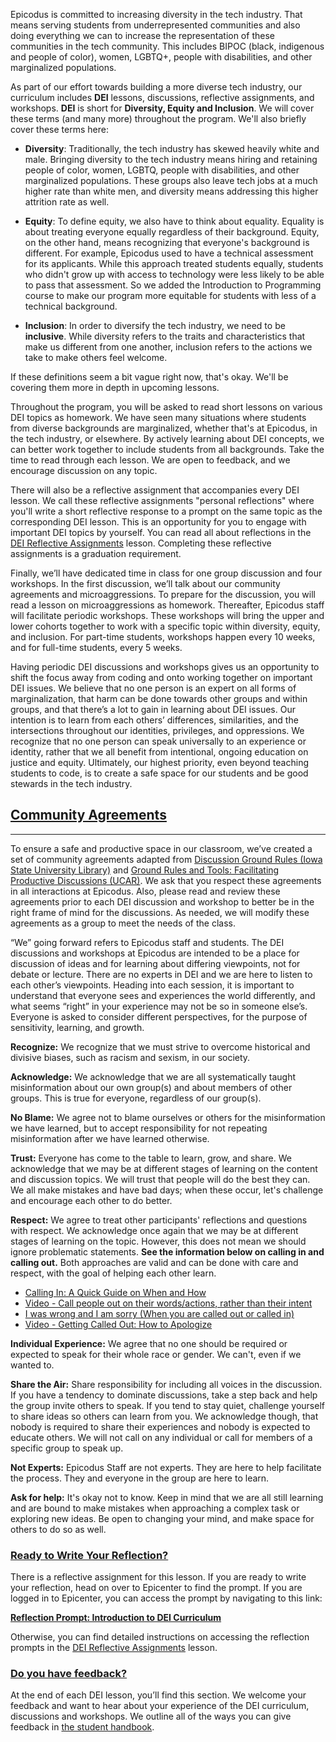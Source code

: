 Epicodus is committed to increasing diversity in the tech industry. That means serving students from underrepresented communities and also doing everything we can to increase the representation of these communities in the tech community. This includes BIPOC (black, indigenous and people of color), women, LGBTQ+, people with disabilities, and other marginalized populations.
 
As part of our effort towards building a more diverse tech industry, our curriculum includes **DEI** lessons, discussions, reflective assignments, and workshops. **DEI** is short for **Diversity, Equity and Inclusion**. We will cover these terms (and many more) throughout the program. We'll also briefly cover these terms here:
 
* **Diversity**: Traditionally, the tech industry has skewed heavily white and male. Bringing diversity to the tech industry means hiring and retaining people of color, women, LGBTQ, people with disabilities, and other marginalized populations. These groups also leave tech jobs at a much higher rate than white men, and diversity means addressing this higher attrition rate as well.

* **Equity**: To define equity, we also have to think about equality. Equality is about treating everyone equally regardless of their background. Equity, on the other hand, means recognizing that everyone's background is different. For example, Epicodus used to have a technical assessment for its applicants. While this approach treated students equally, students who didn't grow up with access to technology were less likely to be able to pass that assessment. So we added the Introduction to Programming course to make our program more equitable for students with less of a technical background.
 
* **Inclusion**: In order to diversify the tech industry, we need to be **inclusive**. While diversity refers to the traits and characteristics that make us different from one another, inclusion refers to the actions we take to make others feel welcome.
 
If these definitions seem a bit vague right now, that's okay. We'll be covering them more in depth in upcoming lessons.

Throughout the program, you will be asked to read short lessons on various DEI topics as homework. We have seen many situations where students from diverse backgrounds are marginalized, whether that's at Epicodus, in the tech industry, or elsewhere. By actively learning about DEI concepts, we can better work together to include students from all backgrounds. Take the time to read through each lesson. We are open to feedback, and we encourage discussion on any topic.

There will also be a reflective assignment that accompanies every DEI lesson.  We call these reflective assignments "personal reflections" where you'll write a short reflective response to a prompt on the same topic as the corresponding DEI lesson. This is an opportunity for you to engage with important DEI topics by yourself. You can read all about reflections in the [DEI Reflective Assignments](https://www.learnhowtoprogram.com/introduction-to-programming/getting-started-at-epicodus/diversity-equity-and-inclusion-reflective-assignments) lesson. Completing these reflective assignments is a graduation requirement. 

Finally, we’ll have dedicated time in class for one group discussion and four workshops. In the first discussion, we’ll talk about our community agreements and microaggressions. To prepare for the discussion, you will read a lesson on microaggressions as homework. Thereafter, Epicodus staff will facilitate periodic workshops. These workshops will bring the upper and lower cohorts together to work with a specific topic within diversity, equity, and inclusion. For part-time students, workshops happen every 10 weeks, and for full-time students, every 5 weeks.

Having periodic DEI discussions and workshops gives us an opportunity to shift the focus away from coding and onto working together on important DEI issues. We believe that no one person is an expert on all forms of marginalization, that harm can be done towards other groups and within groups, and that there’s a lot to gain in learning about DEI issues. Our intention is to learn from each others’ differences, similarities, and the intersections throughout our identities, privileges, and oppressions. We recognize that no one person can speak universally to an experience or identity, rather that we all benefit from intentional, ongoing education on justice and equity. Ultimately, our highest priority, even beyond teaching students to code, is to create a safe space for our students and be good stewards in the tech industry.

## [Community Agreements](#community-agreements)

---

To ensure a safe and productive space in our classroom, we’ve created a set of community agreements adapted from [Discussion Ground Rules (Iowa State University Library)](https://instr.iastate.libguides.com/c.php?g=957020&p=6908208) and [Ground Rules and Tools: Facilitating Productive Discussions (UCAR)](https://www.ucar.edu/who-we-are/diversity-inclusion/community-resources/ground-rules-tools). We ask that you respect these agreements in all interactions at Epicodus. Also, please read and review these agreements prior to each DEI discussion and workshop to better be in the right frame of mind for the discussions. As needed, we will modify these agreements as a group to meet the needs of the class.

“We” going forward refers to Epicodus staff and students. The DEI discussions and workshops at Epicodus are intended to be a place for discussion of ideas and for learning about differing viewpoints, not for debate or lecture. There are no experts in DEI and we are here to listen to each other’s viewpoints. Heading into each session, it is important to understand that everyone sees and experiences the world differently, and what seems “right” in your experience may not be so in someone else’s. Everyone is asked to consider different perspectives, for the purpose of sensitivity, learning, and growth. 

**Recognize:** We recognize that we must strive to overcome historical and divisive biases, such as racism and sexism, in our society.

**Acknowledge:** We acknowledge that we are all systematically taught misinformation about our own group(s) and about members of other groups. This is true for everyone, regardless of our group(s).

**No Blame:** We agree not to blame ourselves or others for the misinformation we have learned, but to accept responsibility for not repeating misinformation after we have learned otherwise.
 
**Trust:** Everyone has come to the table to learn, grow, and share. We acknowledge that we may be at different stages of learning on the content and discussion topics. We will trust that people will do the best they can. We all make mistakes and have bad days; when these occur, let's challenge and encourage each other to do better. 

**Respect:** We agree to treat other participants' reflections and questions with respect. We acknowledge once again that we may be at different stages of learning on the topic. However, this does not mean we should ignore problematic statements. **See the information below on calling in and calling out.** Both approaches are valid and can be done with care and respect, with the goal of helping each other learn.

*  [Calling In: A Quick Guide on When and How](https://everydayfeminism.com/2015/01/guide-to-calling-in/)
*  [Video - Call people out on their words/actions, rather than their intent](https://www.youtube.com/watch?v=b0Ti-gkJiXc)
*  [I was wrong and I am sorry (When you are called out or called in)](http://womeninastronomy.blogspot.com/2015/04/i-was-wrong-and-i-am-sorry.html)
*  [Video - Getting Called Out: How to Apologize](https://www.youtube.com/watch?v=C8xJXKYL8pU&t=2s)

**Individual Experience:** We agree that no one should be required or expected to speak for their whole race or gender. We can't, even if we wanted to.
 
**Share the Air:** Share responsibility for including all voices in the discussion. If you have a tendency to dominate discussions, take a step back and help the group invite others to speak. If you tend to stay quiet, challenge yourself to share ideas so others can learn from you. We acknowledge though, that nobody is required to share their experiences and nobody is expected to educate others. We will not call on any individual or call for members of a specific group to speak up.

**Not Experts:** Epicodus Staff are not experts. They are here to help facilitate the process. They and everyone in the group are here to learn.

**Ask for help:** It's okay not to know. Keep in mind that we are all still learning and are bound to make mistakes when approaching a complex task or exploring new ideas. Be open to changing your mind, and make space for others to do so as well. 

### [Ready to Write Your Reflection?](#ready-to-write-your-reflection)

There is a reflective assignment for this lesson. If you are ready to write your reflection, head on over to Epicenter to find the prompt. If you are logged in to Epicenter, you can access the prompt by navigating to this link:

**<span class="glyphicon glyphicon-link"></span> [Reflection Prompt: Introduction to DEI Curriculum](https://epicenter.epicodus.com/journals?title=Introduction+to+DEI+Curriculum)** 

Otherwise, you can find detailed instructions on accessing the reflection prompts in the [DEI Reflective Assignments](https://www.learnhowtoprogram.com/introduction-to-programming/getting-started-at-epicodus/diversity-equity-and-inclusion-reflective-assignments#finding-the-reflection-prompts) lesson.

### [Do you have feedback?](#do-you-have-feedback)
At the end of each DEI lesson, you’ll find this section. We welcome your feedback and want to hear about your experience of the DEI curriculum, discussions and workshops. We outline all of the ways you can give feedback in [the student handbook](https://www.learnhowtoprogram.com/introduction-to-programming/getting-started-at-epicodus/student-handbook#giving-feedback).